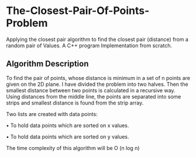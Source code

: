 # The-Closest-Pair-Of-Points-Problem
Applying the closest pair algorithm to find the closest pair (distance) from a random pair of Values. A C++ program Implementation from scratch.

## Algorithm Description
To find the pair of points, whose distance is minimum in a set of n points are given on the 2D plane.
I have divided the problem into two halves. 
Then the smallest distance between two points is calculated in a recursive way. 
Using distances from the middle line, the points are separated into some strips and smallest distance is found from the strip array.

Two lists are created with data points:

•	To hold data points which are sorted on x values.

•	To hold data points which are sorted on y values.

The time complexity of this algorithm will be O (n log n)

